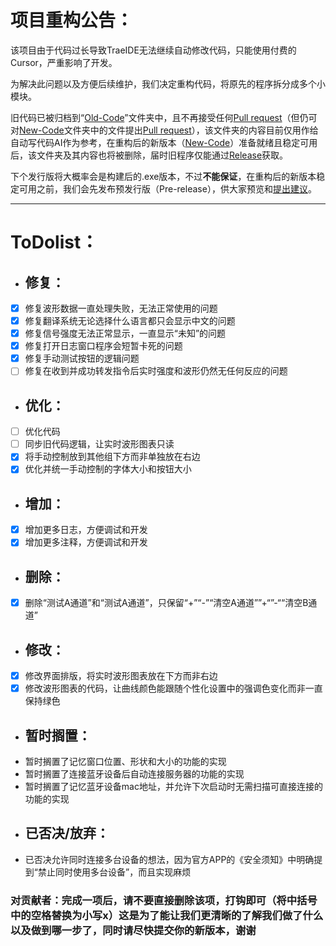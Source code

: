 # 项目重构公告：

该项目由于代码过长导致TraeIDE无法继续自动修改代码，只能使用付费的Cursor，严重影响了开发。

为解决此问题以及方便后续维护，我们决定重构代码，将原先的程序拆分成多个小模块。

旧代码已被归档到“[Old-Code](/Old-Code)”文件夹中，且不再接受任何[Pull request](https://github.com/Jimmy32767255/DG-LAB-V3-SOCKET-To-V2-BLE/compare)（但仍可对[New-Code](/New-Code)文件夹中的文件提出[Pull request](https://github.com/Jimmy32767255/DG-LAB-V3-SOCKET-To-V2-BLE/compare)），该文件夹的内容目前仅用作给自动写代码AI作为参考，在重构后的新版本（[New-Code](/New-Code)）准备就绪且稳定可用后，该文件夹及其内容也将被删除，届时旧程序仅能通过[Release](https://github.com/Jimmy32767255/DG-LAB-V3-SOCKET-To-V2-BLE/releases)获取。

下个发行版将大概率会是构建后的.exe版本，不过**不能保证**，在重构后的新版本稳定可用之前，我们会先发布预发行版（Pre-release），供大家预览和[提出建议](https://github.com/Jimmy32767255/DG-LAB-V3-SOCKET-To-V2-BLE/issues/new/choose)。

---

# ToDolist：

- ## 修复：

- [X] 修复波形数据一直处理失败，无法正常使用的问题
- [X] 修复翻译系统无论选择什么语言都只会显示中文的问题
- [X] 修复信号强度无法正常显示，一直显示“未知”的问题
- [X] 修复打开日志窗口程序会短暂卡死的问题
- [X] 修复手动测试按钮的逻辑问题
- [ ] 修复在收到并成功转发指令后实时强度和波形仍然无任何反应的问题

- ## 优化：

- [ ] 优化代码
- [ ] 同步旧代码逻辑，让实时波形图表只读
- [x] 将手动控制放到其他组下方而非单独放在右边
- [x] 优化并统一手动控制的字体大小和按钮大小

- ## 增加：

- [X] 增加更多日志，方便调试和开发
- [X] 增加更多注释，方便调试和开发

- ## 删除：

- [X] 删除“测试A通道”和“测试A通道”，只保留“+”“-”“清空A通道””+“”-““清空B通道”

- ## 修改：

- [X] 修改界面排版，将实时波形图表放在下方而非右边
- [X] 修改波形图表的代码，让曲线颜色能跟随个性化设置中的强调色变化而非一直保持绿色

- ## 暂时搁置：
- 暂时搁置了记忆窗口位置、形状和大小的功能的实现
- 暂时搁置了连接蓝牙设备后自动连接服务器的功能的实现
- 暂时搁置了记忆蓝牙设备mac地址，并允许下次启动时无需扫描可直接连接的功能的实现
- ## 已否决/放弃：
- 已否决允许同时连接多台设备的想法，因为官方APP的《安全须知》中明确提到“禁止同时使用多台设备”，而且实现麻烦

### 对贡献者：完成一项后，请不要直接删除该项，打钩即可（将中括号中的空格替换为小写x）这是为了能让我们更清晰的了解我们做了什么以及做到哪一步了，同时请尽快提交你的新版本，谢谢
